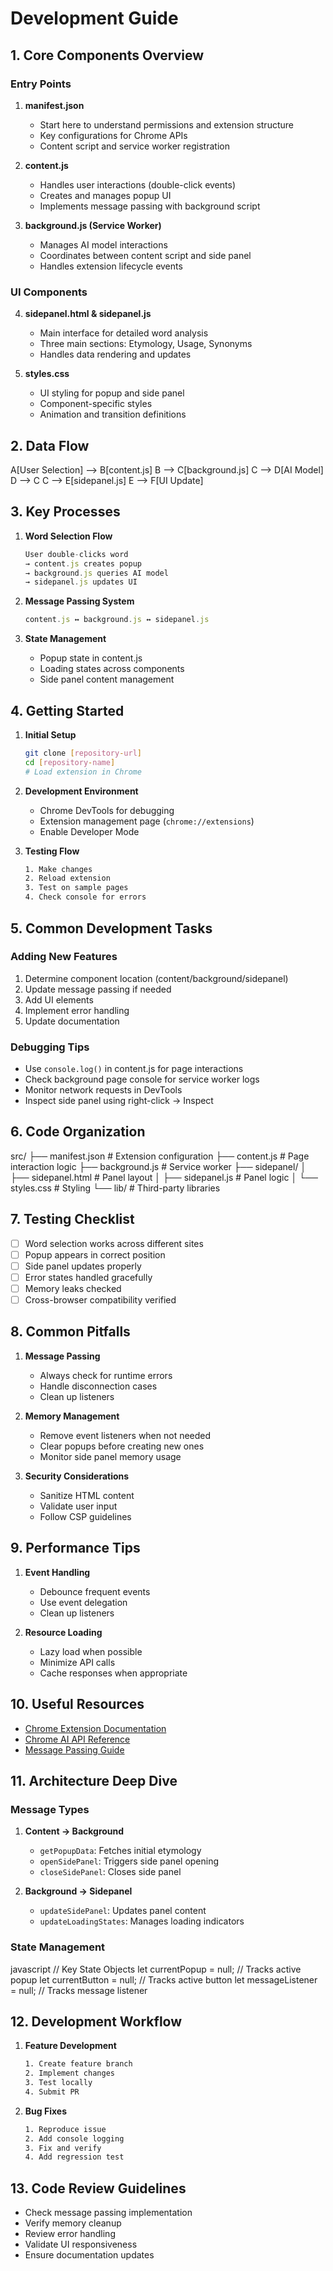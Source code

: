 # Development Guide

## 1. Core Components Overview

### Entry Points

1. **manifest.json**

   - Start here to understand permissions and extension structure
   - Key configurations for Chrome APIs
   - Content script and service worker registration

2. **content.js**

   - Handles user interactions (double-click events)
   - Creates and manages popup UI
   - Implements message passing with background script

3. **background.js (Service Worker)**
   - Manages AI model interactions
   - Coordinates between content script and side panel
   - Handles extension lifecycle events

### UI Components

4. **sidepanel.html & sidepanel.js**

   - Main interface for detailed word analysis
   - Three main sections: Etymology, Usage, Synonyms
   - Handles data rendering and updates

5. **styles.css**
   - UI styling for popup and side panel
   - Component-specific styles
   - Animation and transition definitions

## 2. Data Flow

A[User Selection] --> B[content.js]
B --> C[background.js]
C --> D[AI Model]
D --> C
C --> E[sidepanel.js]
E --> F[UI Update]

## 3. Key Processes

1. **Word Selection Flow**

   ```javascript
   User double-clicks word
   → content.js creates popup
   → background.js queries AI model
   → sidepanel.js updates UI
   ```

2. **Message Passing System**

   ```javascript
   content.js ↔ background.js ↔ sidepanel.js
   ```

3. **State Management**
   - Popup state in content.js
   - Loading states across components
   - Side panel content management

## 4. Getting Started

1. **Initial Setup**

   ```bash
   git clone [repository-url]
   cd [repository-name]
   # Load extension in Chrome
   ```

2. **Development Environment**

   - Chrome DevTools for debugging
   - Extension management page (`chrome://extensions`)
   - Enable Developer Mode

3. **Testing Flow**
   ```bash
   1. Make changes
   2. Reload extension
   3. Test on sample pages
   4. Check console for errors
   ```

## 5. Common Development Tasks

### Adding New Features

1. Determine component location (content/background/sidepanel)
2. Update message passing if needed
3. Add UI elements
4. Implement error handling
5. Update documentation

### Debugging Tips

- Use `console.log()` in content.js for page interactions
- Check background page console for service worker logs
- Monitor network requests in DevTools
- Inspect side panel using right-click → Inspect

## 6. Code Organization

src/
├── manifest.json # Extension configuration
├── content.js # Page interaction logic
├── background.js # Service worker
├── sidepanel/
│ ├── sidepanel.html # Panel layout
│ ├── sidepanel.js # Panel logic
│ └── styles.css # Styling
└── lib/ # Third-party libraries

## 7. Testing Checklist

- [ ] Word selection works across different sites
- [ ] Popup appears in correct position
- [ ] Side panel updates properly
- [ ] Error states handled gracefully
- [ ] Memory leaks checked
- [ ] Cross-browser compatibility verified

## 8. Common Pitfalls

1. **Message Passing**

   - Always check for runtime errors
   - Handle disconnection cases
   - Clean up listeners

2. **Memory Management**

   - Remove event listeners when not needed
   - Clear popups before creating new ones
   - Monitor side panel memory usage

3. **Security Considerations**
   - Sanitize HTML content
   - Validate user input
   - Follow CSP guidelines

## 9. Performance Tips

1. **Event Handling**

   - Debounce frequent events
   - Use event delegation
   - Clean up listeners

2. **Resource Loading**
   - Lazy load when possible
   - Minimize API calls
   - Cache responses when appropriate

## 10. Useful Resources

- [Chrome Extension Documentation](https://developer.chrome.com/docs/extensions/)
- [Chrome AI API Reference](https://developer.chrome.com/docs/extensions/reference/ai/)
- [Message Passing Guide](https://developer.chrome.com/docs/extensions/mv3/messaging/)

## 11. Architecture Deep Dive

### Message Types

1. **Content → Background**

   - `getPopupData`: Fetches initial etymology
   - `openSidePanel`: Triggers side panel opening
   - `closeSidePanel`: Closes side panel

2. **Background → Sidepanel**
   - `updateSidePanel`: Updates panel content
   - `updateLoadingStates`: Manages loading indicators

### State Management

javascript
// Key State Objects
let currentPopup = null; // Tracks active popup
let currentButton = null; // Tracks active button
let messageListener = null; // Tracks message listener

## 12. Development Workflow

1. **Feature Development**

   ```bash
   1. Create feature branch
   2. Implement changes
   3. Test locally
   4. Submit PR
   ```

2. **Bug Fixes**
   ```bash
   1. Reproduce issue
   2. Add console logging
   3. Fix and verify
   4. Add regression test
   ```

## 13. Code Review Guidelines

- Check message passing implementation
- Verify memory cleanup
- Review error handling
- Validate UI responsiveness
- Ensure documentation updates
